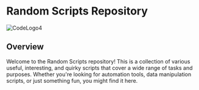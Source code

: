 # Random Scripts Repository

![CodeLogo4](https://github.com/QuantumBytePanda/RandomScripts/assets/52766040/7efe733b-8d4c-4797-b8a7-af04f08e2db7)

## Overview

Welcome to the Random Scripts repository! This is a collection of various useful, interesting, and quirky scripts that cover a wide range of tasks and purposes. Whether you're looking for automation tools, data manipulation scripts, or just something fun, you might find it here.
